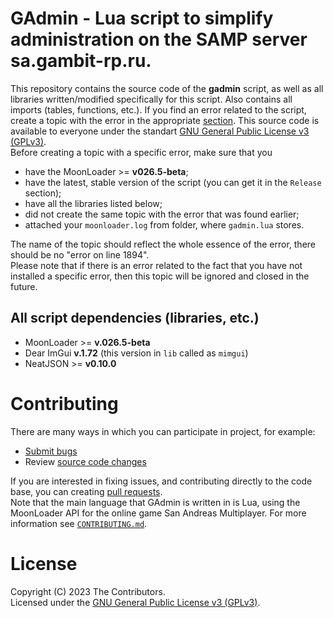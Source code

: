 # GAdmin - Lua script to simplify administration on the SAMP server sa.gambit-rp.ru.

This repository contains the source code of the **gadmin** script, as well as all libraries written/modified specifically for this script.
Also contains all imports (tables, functions, etc.). If you find an error related to the script, create a topic with the error in the appropriate [section](https://github.com/Vadim-Kamalov/GAdmin/issues). This source code is available to everyone under the standart [GNU General Public License v3 (GPLv3)](https://github.com/Vadim-Kamalov/GAdmin/blob/main/LICENSE).
<br>
Before creating a topic with a specific error, make sure that you

- have the MoonLoader >= **v026.5-beta**;
- have the latest, stable version of the script (you can get it in the `Release` section);
- have all the libraries listed below;
- did not create the same topic with the error that was found earlier;
- attached your `moonloader.log` from folder, where `gadmin.lua` stores.

The name of the topic should reflect the whole essence of the error, there should be no "error on line 1894".<br>
Please note that if there is an error related to the fact that you have not installed a specific error, then this topic will be ignored and closed in the future.
<br>

## All script dependencies (libraries, etc.)

- MoonLoader >= **v.026.5-beta**
- Dear ImGui **v.1.72** (this version in `lib` called as `mimgui`)
- NeatJSON >= **v0.10.0**

# Contributing

There are many ways in which you can participate in project, for example:

- [Submit bugs](https://github.com/Vadim-Kamalov/GAdmin/issues)
- Review [source code changes](https://github.com/Vadim-Kamalov/GAdmin/pulls)

If you are interested in fixing issues, and contributing directly to the code base, you can creating [pull requests](https://github.com/Vadim-Kamalov/GAdmin/compare).<br>
Note that the main language that GAdmin is written in is Lua, using the MoonLoader API for the online game San Andreas Multiplayer. For more information see [`CONTRIBUTING.md`](https://github.com/Vadim-Kamalov/GAdmin/blob/main/CONTRIBUTING.md).
# License
Copyright (C) 2023 The Contributors.<br>
Licensed under the [GNU General Public License v3 (GPLv3)](https://github.com/Vadim-Kamalov/GAdmin/blob/main/LICENSE).
